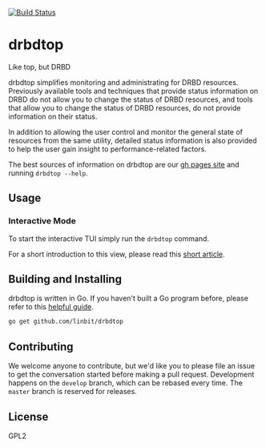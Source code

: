 [![Build Status](https://travis-ci.org/LINBIT/drbdtop.svg?branch=master)](https://travis-ci.org/LINBIT/drbdtop)

# drbdtop
Like top, but DRBD

drbdtop simplifies monitoring and administrating for DRBD resources. Previously
available tools and techniques that provide status information on DRBD do not
allow you to change the status of DRBD resources, and tools that allow you to
change the status of DRBD resources, do not provide information on their status.

In addition to allowing the user control and monitor the general state of
resources from the same utility, detailed status information is also provided to
help the user gain insight to performance-related factors.

The best sources of information on drbdtop are our
[gh pages site](https://linbit.github.io/drbdtop/) and running `drbdtop --help`.

## Usage

### Interactive Mode
To start the interactive TUI simply run the `drbdtop` command.

For a short introduction to this view, please read this
[short article](https://linbit.github.io/drbdtop/guides/intro/).

## Building and Installing
drbdtop is written in Go. If you haven't built a Go program before, please refer
to this [helpful guide](https://golang.org/doc/install).

```bash
go get github.com/linbit/drbdtop
```

## Contributing
We welcome anyone to contribute, but we'd like you to please file an issue
to get the conversation started before making a pull request. Development
happens on the `develop` branch, which can be rebased every time. The `master`
branch is reserved for releases.

## License
GPL2
